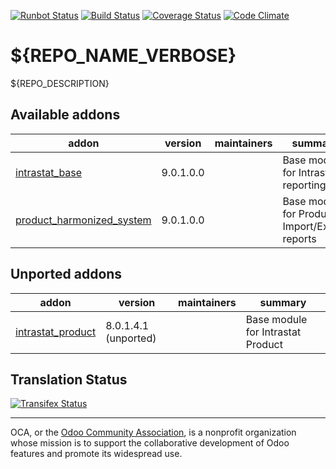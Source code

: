[![Runbot Status](https://runbot.odoo-community.org/runbot/badge/flat/${REPO_ID}/${BRANCH_NAME}.svg)](https://runbot.odoo-community.org/runbot/repo/github-com-oca-${REPO_NAME}-${REPO_ID})
[![Build Status](https://travis-ci.org/OCA/${REPO_NAME}.svg?branch=${BRANCH_NAME})](https://travis-ci.org/OCA/${REPO_NAME})
[![Coverage Status](https://coveralls.io/repos/OCA/${REPO_NAME}/badge.svg?branch=${BRANCH_NAME}&service=github)](https://coveralls.io/github/OCA/${REPO_NAME}?branch=${BRANCH_NAME})
[![Code Climate](https://codeclimate.com/github/OCA/${REPO_NAME}/badges/gpa.svg)](https://codeclimate.com/github/OCA/${REPO_NAME})

# ${REPO_NAME_VERBOSE}

${REPO_DESCRIPTION}

[//]: # (addons)

Available addons
----------------
addon | version | maintainers | summary
--- | --- | --- | ---
[intrastat_base](intrastat_base/) | 9.0.1.0.0 |  | Base module for Intrastat reporting
[product_harmonized_system](product_harmonized_system/) | 9.0.1.0.0 |  | Base module for Product Import/Export reports


Unported addons
---------------
addon | version | maintainers | summary
--- | --- | --- | ---
[intrastat_product](intrastat_product/) | 8.0.1.4.1 (unported) |  | Base module for Intrastat Product

[//]: # (end addons)

Translation Status
------------------
[![Transifex Status](https://www.transifex.com/projects/p/${ORG_NAME}-${REPO_NAME}-${BRANCH_NAME_WITH_DASH}/chart/image_png)](https://www.transifex.com/projects/p/${ORG_NAME}-${REPO_NAME}-${BRANCH_NAME_WITH_DASH})

----

OCA, or the [Odoo Community Association](http://odoo-community.org/), is a nonprofit organization whose
mission is to support the collaborative development of Odoo features and
promote its widespread use.
